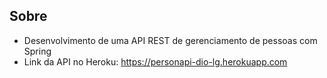## Sobre
* Desenvolvimento de uma API REST de gerenciamento de pessoas com Spring
* Link da API no Heroku: https://personapi-dio-lg.herokuapp.com